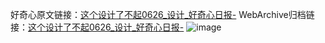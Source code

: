 好奇心原文链接：[这个设计了不起0626_设计_好奇心日报-](https://www.qdaily.com/articles/11270.html)
WebArchive归档链接：[这个设计了不起0626_设计_好奇心日报-](http://web.archive.org/web/20190623164125/https://www.qdaily.com/articles/11270.html)
![image](http://ww3.sinaimg.cn/large/007d5XDply1g3wdjs4kiuj30u01hk44a)